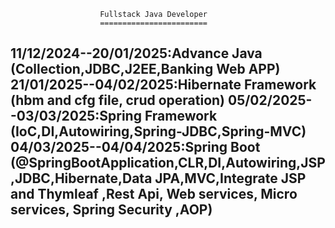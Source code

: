 						Fullstack Java Developer
						========================
11/12/2024--20/01/2025:Advance Java (Collection,JDBC,J2EE,Banking Web APP)
21/01/2025--04/02/2025:Hibernate Framework (hbm and cfg file, crud operation)
05/02/2025--03/03/2025:Spring Framework (IoC,DI,Autowiring,Spring-JDBC,Spring-MVC)
04/03/2025--04/04/2025:Spring Boot (@SpringBootApplication,CLR,DI,Autowiring,JSP,JDBC,Hibernate,Data JPA,MVC,Integrate JSP and Thymleaf ,Rest Api, Web services, Micro services, Spring Security ,AOP)
--------------------------------------------------------------------------------
